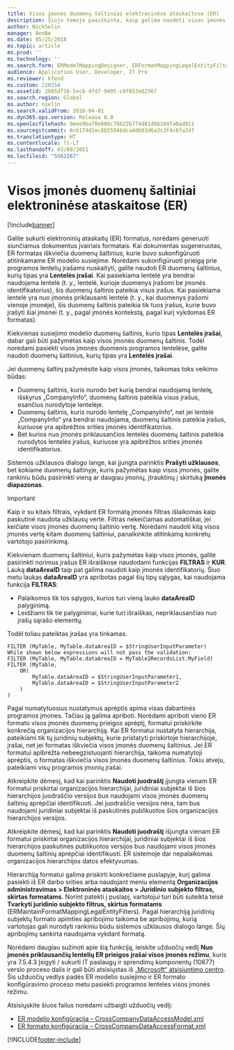```yaml
---
title: Visos įmonės duomenų šaltiniai elektroninėse ataskaitose (ER)
description: Šioje temoje paaiškinta, kaip galima naudoti visos įmonės duomenų šaltinius elektroninėse ataskaitose (ER).
author: NickSelin
manager: AnnBe
ms.date: 05/25/2018
ms.topic: article
ms.prod: ''
ms.technology: ''
ms.search.form: ERModelMappingDesigner, ERFormatMappingLegalEntityFilterTable
audience: Application User, Developer, IT Pro
ms.reviewer: kfend
ms.custom: 220314
ms.assetid: 2685df16-5ec8-4fd7-9495-c0f653e82567
ms.search.region: Global
ms.author: nselin
ms.search.validFrom: 2018-04-01
ms.dyn365.ops.version: Release 8.0
ms.openlocfilehash: 9eee9ba70e800c78622b774d8140b104fa0ad911
ms.sourcegitcommit: 6cb174d1ec8b55946dca4db03d6a3c3f4c6fa2df
ms.translationtype: HT
ms.contentlocale: lt-LT
ms.lasthandoff: 03/09/2021
ms.locfileid: "5562267"
---
```

# <a name="cross-company-data-sources-in-electronic-reporting-er"></a>Visos įmonės duomenų šaltiniai elektroninėse ataskaitose (ER)

[!include[banner](../includes/banner.md)]

Galite sukurti elektroninių ataskaitų (ER) formatus, norėdami generuoti siunčiamus dokumentus įvairiais formatais. Kai dokumentas sugeneruotas, ER formatas iškviečia duomenų šaltinius, kurie buvo sukonfigūruoti atitinkamame ER modelio susiejime. Norėdami sukonfigūruoti prieigą prie programos lentelių įrašams nuskaityti, galite naudoti ER duomenų šaltinius, kurių tipas yra **Lentelės įrašai**. Kai pasiekiama lentelė yra bendrai naudojama lentelė (t. y., lentelė, kurioje duomenys įrašomi be įmonės identifikatorius), šis duomenų šaltinis pateikia visus įrašus. Kai pasiekiama lentelė yra nuo įmonės priklausanti lentelė (t. y., kai duomenys įrašomi vienoje įmonėje), šis duomenų šaltinis pateikia tik tuos įrašus, kurie buvo įrašyti šiai įmonei (t. y., pagal įmonės kontekstą, pagal kurį vykdomas ER formatas).

Kiekvienas susiejimo modelio duomenų šaltinis, kurio tipas **Lentelės įrašai**, dabar gali būti pažymėtas kaip visos įmonės duomenų šaltinis. Todėl norėdami pasiekti visos įmonės duomenis programos lentelėse, galite naudoti duomenų šaltinius, kurių tipas yra **Lentelės įrašai**.

Jei duomenų šaltinį pažymėsite kaip visos įmonės, taikomas toks veikimo būdas:

- Duomenų šaltinis, kuris nurodo bet kurią bendrai naudojamą lentelę, išskyrus „CompanyInfo“, duomenų šaltinis pateikia visus įrašus, esančius nurodytoje lentelėje. 
- Duomenų šaltinis, kuris nurodo lentelę „CompanyInfo“, net jei lentelė „CompanyInfo“ yra bendrai naudojama, duomenų šaltinis pateikia įrašus, kuriuose yra apibrėžtos srities įmonės identifikatorius.
- Bet kurios nuo įmonės priklausančios lentelės duomenų šaltinis pateikia nurodytos lentelės įrašus, kuriuose yra apibrėžtos srities įmonės identifikatorius.

Sistemos užklausos dialogo lange, kai įjungta parinktis **Prašyti užklausos**, bet kokiame duomenų šaltinyje, kuris pažymėtas kaip visos įmonės, galite rankiniu būdu pasirinkti vieną ar daugiau įmonių, įtrauktinų į skirtuką **Įmonės diapazonas**.

> [!IMPORTANT]
> Kaip ir su kitais filtrais, vykdant ER formatą įmonės filtras išlaikomas kaip paskutinė naudota užklausų vertė. Filtras nekeičiamas automatiškai, jei keičiate visos įmonės duomenų šaltinio vertę. Norėdami naudoti kitą visos įmonės vertę kitam duomenų šaltiniui, panaikinkite atitinkamą konkretų vartotojo pasirinkimą.

Kiekvienam duomenų šaltiniui, kuris pažymėtas kaip visos įmonės, galite pasirinkti norimus įrašus ER išraiškose naudodami funkcijas **FILTRAS** ir **KUR**. Lauką **dataAreaID** taip pat galima naudoti kaip įmonės identifikatorių. Šiuo metu laukas **dataAreaID** yra apribotas pagal šių tipų sąlygas, kai naudojama funkcija **FILTRAS**:

- Palaikomos tik tos sąlygos, kurios turi vieną lauko **dataAreaID** palyginimą.
- Leidžiami tik tie palyginimai, kurie turi išraiškas, nepriklausančias nuo įrašų sąrašo elementų.

Todėl toliau pateiktas įrašas yra tinkamas.

```ER Expression
FILTER (MyTable, MyTable.dataAreaID = $StringUserInputParameter)
While shown below expressions will not pass the validation:
FILTER (MyTable, MyTable.dataAreaID = MyTable2RecordsList.MyField)
FILTER (MyTable, 
    OR(
        MyTable.dataAreaID = $StringUserInputParameter1,
        MyTable.dataAreaID = $StringUserInputParameter2
    )
)
```

Pagal numatytuosius nustatymus aprėptis apima visas dabartinės programos įmones. Tačiau ją galima apriboti. Norėdami apriboti vieno ER formato visos įmonės duomenų prieigos aprėptį, formatui priskirkite konkrečią organizacijos hierarchiją. Kai ER formatui nustatyta hierarchija, pateikiami tik tų juridinių subjektų, kurie pristatyti priskirtoje hierarchijoje, įrašai, net jei formatas iškviečia visos įmonės duomenų šaltinius. Jei ER formatui apibrėžta nebeegzistuojanti hierarchija, taikoma numatytoji aprėptis, o formatas iškviečia visos įmonės duomenų šaltinius. Tokiu atveju, pateikiami visų programos įmonių įrašai.

Atkreipkite dėmesį, kad kai parinktis **Naudoti juodraštį** įjungta vienam ER formatui priskirtai organizacijos hierarchijai, juridiniai subjektai iš šios hierarchijos juodraščio versijos bus naudojami visos įmonės duomenų šaltinių aprėpčiai identifikuoti. Jei juodraščio versijos nėra, tam bus naudojami juridiniai subjektai iš paskutinės publikuotos šios organizacijos hierarchijos versijos.

Atkreipkite dėmesį, kad kai parinktis **Naudoti juodraštį** išjungta vienam ER formatui priskirtai organizacijos hierarchijai, juridiniai subjektai iš šios hierarchijos paskutinės publikuotos versijos bus naudojami visos įmonės duomenų šaltinių aprėpčiai identifikuoti. ER sistemoje dar nepalaikomas organizacijos hierarchijos datos efektyvumas.

Hierarchiją formatui galima priskirti konkrečiame puslapyje, kurį galima pasiekti iš ER darbo srities arba naudojant meniu elementą **Organizacijos administravimas \> Elektroninės ataskaitos \> Juridinio subjekto filtras, skirtas formatams**. Norint patekti į puslapį, vartotojui turi būti suteikta teisė **Tvarkyti juridinio subjekto filtrus, skirtus formatams** (ERMaintainFormatMappingLegalEntityFilters). Pagal hierarchiją juridinių subjektų formato apimties apribojimo taikoma be apribojimų, kurią vartotojas gali nurodyti rankiniu būdu sistemos užklausos dialogo lange. Šių apribojimų sankirta naudojama vykdant formatą.

Norėdami daugiau sužinoti apie šią funkciją, leiskite užduočių vedlį **Nuo įmonės priklausančių lentelių ER prieigos įrašai visos įmonės režimu**, kuris yra 7.5.4.3 Įsigyti / sukurti IT paslaugų ir sprendimų komponentų (10677) verslo proceso dalis ir gali būti atsisiųstas iš [„Microsoft“ atsisiuntimo centro](https://go.microsoft.com/fwlink/?linkid=874684). Šis užduočių vedlys padės ER modelio susiejimo ir ER formato konfigūravimo proceso metu pasiekti programos lenteles visos įmonės režimu.

Atsisiųskite šiuos failus norėdami užbaigti užduočių vedlį:

- [ER modelio konfigūracija – CrossCompanyDataAccessModel.xml](https://go.microsoft.com/fwlink/?linkid=874111)
- [ER formato konfigūracija – CrossCompanyDataAccessFormat.xml](https://go.microsoft.com/fwlink/?linkid=874111)


[!INCLUDE[footer-include](../../../includes/footer-banner.md)]
